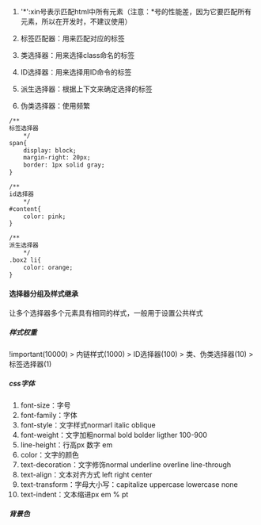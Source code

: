 1. '*':xin号表示匹配html中所有元素（注意：*号的性能差，因为它要匹配所有元素，所以在开发时，不建议使用）

1. 标签匹配器：用来匹配对应的标签 
1. 类选择器：用来选择class命名的标签
1. ID选择器：用来选择用ID命令的标签
1. 派生选择器：根据上下文来确定选择的标签
1. 伪类选择器：使用频繁


```html
/**
标签选择器
    */
span{
    display: block;
    margin-right: 20px;
    border: 1px solid gray;
}

/**
id选择器
    */
#content{
    color: pink;
}

/**
派生选择器
    */
.box2 li{
    color: orange;
}
```

#### 选择器分组及样式继承
让多个选择器多个元素具有相同的样式，一般用于设置公共样式

##### 样式权重
!important(10000) > 内链样式(1000) > ID选择器(100) > 类、伪类选择器(10) > 标签选择器(1) 

##### css字体
1. font-size：字号
1. font-family：字体
1. font-style：文字样式normarl italic oblique
1. font-weight：文字加粗normal bold bolder ligther 100-900
1. line-height：行高px 数字 em
1. color：文字的颜色
1. text-decoration：文字修饰normal underline overline line-through
1. text-align：文本对齐方式 left right center
1. text-transform：字母大小写：capitalize uppercase lowercase none
1. text-indent：文本缩进px em % pt

##### 背景色

